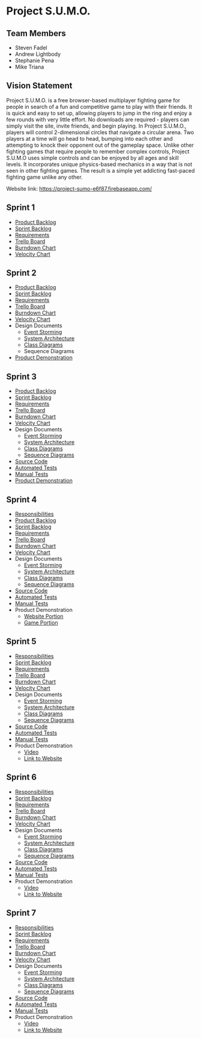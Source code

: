 # Project S.U.M.O.

## Team Members 

- Steven Fadel 
- Andrew Lightbody
- Stephanie Pena
- Mike Triana 

## Vision Statement 

Project S.U.M.O. is a free browser-based multiplayer fighting game for people in search of a fun and competitive game to play with their friends. It is quick and easy to set up, allowing players to jump in the ring and enjoy a few rounds with very little effort. No downloads are required - players can simply visit the site, invite friends, and begin playing. In Project S.U.M.O., players will control 2-dimensional circles that navigate a circular arena. Two players at a time will go head to head, bumping into each other and attempting to knock their opponent out of the gameplay space. Unlike other fighting games that require people to remember complex controls, Project S.U.M.O uses simple controls and can be enjoyed by all ages and skill levels. It incorporates unique physics-based mechanics in a way that is not seen in other fighting games. The result is a simple yet addicting fast-paced fighting game unlike any other.

Website link: https://project-sumo-e6f87.firebaseapp.com/

## Sprint 1 

- [Product Backlog](https://docs.google.com/spreadsheets/d/1go4YuBvXYnaxIQhTIqfnzwtipRL7TgXbCzjj1Ci2vPs/edit#gid=0)
- [Sprint Backlog](https://docs.google.com/spreadsheets/d/1go4YuBvXYnaxIQhTIqfnzwtipRL7TgXbCzjj1Ci2vPs/edit#gid=2086180378)
- [Requirements](https://docs.google.com/spreadsheets/d/1WuFJWFG5-tbD2Lp7FUpZnQYlBwd6Ueg46QxHD1kXd7w/edit?usp=sharing)
- [Trello Board](https://trello.com/b/imslrVps/project-sumo)
- [Burndown Chart](https://docs.google.com/spreadsheets/d/1cNI8jGBtCwpaofE31zb6-Dixqli5mqBZkOkvYUJKvKw/edit?usp=sharing)
- [Velocity Chart](https://docs.google.com/spreadsheets/d/1Y7rINpsBkk2LOWqcGsCNgsmPfx8dYFJeEIbdmDUdqv8/edit?usp=sharing)

## Sprint 2

- [Product Backlog](https://docs.google.com/spreadsheets/d/1go4YuBvXYnaxIQhTIqfnzwtipRL7TgXbCzjj1Ci2vPs/edit#gid=0)
- [Sprint Backlog](https://docs.google.com/spreadsheets/d/1go4YuBvXYnaxIQhTIqfnzwtipRL7TgXbCzjj1Ci2vPs/edit#gid=534277414)
- [Requirements](https://docs.google.com/spreadsheets/d/1WuFJWFG5-tbD2Lp7FUpZnQYlBwd6Ueg46QxHD1kXd7w/edit?usp=sharing)
- [Trello Board](https://trello.com/b/imslrVps/project-sumo)
- [Burndown Chart](https://docs.google.com/spreadsheets/d/1cNI8jGBtCwpaofE31zb6-Dixqli5mqBZkOkvYUJKvKw/edit#gid=1857664409)
- [Velocity Chart](https://docs.google.com/spreadsheets/d/1Y7rINpsBkk2LOWqcGsCNgsmPfx8dYFJeEIbdmDUdqv8/edit?usp=sharing)
- Design Documents
  - [Event Storming](https://miro.com/app/board/o9J_kvGTt2E=/)
  - [System Architecture](https://github.com/spena64/Project-S.U.M.O/blob/master/artifacts/architecture.md)
  - [Class Diagrams](https://github.com/spena64/Project-S.U.M.O/blob/master/artifacts/architecture.md)
  - Sequence Diagrams
- [Product Demonstration](https://youtu.be/CkVYZZV8Xr0)

## Sprint 3

- [Product Backlog](https://docs.google.com/spreadsheets/d/1go4YuBvXYnaxIQhTIqfnzwtipRL7TgXbCzjj1Ci2vPs/edit#gid=0)
- [Sprint Backlog](https://docs.google.com/spreadsheets/d/1go4YuBvXYnaxIQhTIqfnzwtipRL7TgXbCzjj1Ci2vPs/edit#gid=1973121715)
- [Requirements](https://docs.google.com/spreadsheets/d/1WuFJWFG5-tbD2Lp7FUpZnQYlBwd6Ueg46QxHD1kXd7w/edit?usp=sharing)
- [Trello Board](https://trello.com/b/imslrVps/project-sumo)
- [Burndown Chart](https://docs.google.com/spreadsheets/d/1cNI8jGBtCwpaofE31zb6-Dixqli5mqBZkOkvYUJKvKw/edit#gid=79556220)
- [Velocity Chart](https://docs.google.com/spreadsheets/d/1Y7rINpsBkk2LOWqcGsCNgsmPfx8dYFJeEIbdmDUdqv8/edit?usp=sharing)
- Design Documents
  - [Event Storming](https://miro.com/app/board/o9J_kvGTt2E=/)
  - [System Architecture](https://github.com/spena64/Project-S.U.M.O/blob/master/artifacts/architecture.md)
  - [Class Diagrams](https://github.com/spena64/Project-S.U.M.O/blob/master/artifacts/architecture.md#major-classes)
  - [Sequence Diagrams](https://github.com/spena64/Project-S.U.M.O/blob/master/artifacts/architecture.md#major-classes)
- [Source Code](https://github.com/spena64/Project-S.U.M.O/tree/master/project/src)
- [Automated Tests](https://github.com/spena64/Project-S.U.M.O/tree/master/project/test)
- [Manual Tests](https://docs.google.com/spreadsheets/d/1RXkM9A5q_I_3UT_nwOQTIKSmISR1kaVl9aHqNrrUFmc/edit#gid=0)
- [Product Demonstration](https://youtu.be/I5BALKOuY2g)

## Sprint 4

- [Responsibilities](https://github.com/spena64/Project-S.U.M.O/blob/master/artifacts/responsibilities.md#sprint-4)
- [Product Backlog](https://docs.google.com/spreadsheets/d/1go4YuBvXYnaxIQhTIqfnzwtipRL7TgXbCzjj1Ci2vPs/edit#gid=0)
- [Sprint Backlog](https://docs.google.com/spreadsheets/d/1go4YuBvXYnaxIQhTIqfnzwtipRL7TgXbCzjj1Ci2vPs/edit#gid=1719866228)
- [Requirements](https://docs.google.com/spreadsheets/d/1WuFJWFG5-tbD2Lp7FUpZnQYlBwd6Ueg46QxHD1kXd7w/edit?usp=sharing)
- [Trello Board](https://trello.com/b/imslrVps/project-sumo)
- [Burndown Chart](https://docs.google.com/spreadsheets/d/1cNI8jGBtCwpaofE31zb6-Dixqli5mqBZkOkvYUJKvKw/edit#gid=1837557507)
- [Velocity Chart](https://docs.google.com/spreadsheets/d/1Y7rINpsBkk2LOWqcGsCNgsmPfx8dYFJeEIbdmDUdqv8/edit?usp=sharing)
- Design Documents
  - [Event Storming](https://miro.com/app/board/o9J_kvGTt2E=/)
  - [System Architecture](https://github.com/spena64/Project-S.U.M.O/blob/master/artifacts/architecture.md)
  - [Class Diagrams](https://github.com/spena64/Project-S.U.M.O/blob/master/artifacts/architecture.md#major-classes)
  - [Sequence Diagrams](https://github.com/spena64/Project-S.U.M.O/blob/master/artifacts/architecture.md#major-classes)
- [Source Code](https://github.com/spena64/Project-S.U.M.O/tree/master/project/src)
- [Automated Tests](https://github.com/spena64/Project-S.U.M.O/tree/master/project/test)
- [Manual Tests](https://docs.google.com/spreadsheets/d/1RXkM9A5q_I_3UT_nwOQTIKSmISR1kaVl9aHqNrrUFmc/edit#gid=0)
- Product Demonstration
    - [Website Portion](https://www.youtube.com/watch?v=l7IL7vkGsAI)
    - [Game Portion](https://www.youtube.com/watch?v=M3Y8wHI_S7U)
    
 ## Sprint 5
 
- [Responsibilities](https://github.com/spena64/Project-S.U.M.O/blob/master/artifacts/responsibilities.md#sprint-5)
- [Sprint Backlog](https://docs.google.com/spreadsheets/d/1go4YuBvXYnaxIQhTIqfnzwtipRL7TgXbCzjj1Ci2vPs/edit#gid=704347848)
- [Requirements](https://docs.google.com/spreadsheets/d/1WuFJWFG5-tbD2Lp7FUpZnQYlBwd6Ueg46QxHD1kXd7w/edit?usp=sharing)
- [Trello Board](https://trello.com/b/imslrVps/project-sumo)
- [Burndown Chart](https://docs.google.com/spreadsheets/d/1cNI8jGBtCwpaofE31zb6-Dixqli5mqBZkOkvYUJKvKw/edit#gid=566557266)
- [Velocity Chart](https://docs.google.com/spreadsheets/d/1Y7rINpsBkk2LOWqcGsCNgsmPfx8dYFJeEIbdmDUdqv8/edit?usp=sharing)
- Design Documents
  - [Event Storming](https://miro.com/app/board/o9J_kvGTt2E=/)
  - [System Architecture](https://github.com/spena64/Project-S.U.M.O/blob/master/artifacts/architecture.md)
  - [Class Diagrams](https://github.com/spena64/Project-S.U.M.O/blob/master/artifacts/architecture.md#major-classes)
  - [Sequence Diagrams](https://github.com/spena64/Project-S.U.M.O/blob/master/artifacts/architecture.md#major-classes)
- [Source Code](https://github.com/spena64/Project-S.U.M.O/tree/master/project/src)
- [Automated Tests](https://github.com/spena64/Project-S.U.M.O/tree/master/project/test)
- [Manual Tests](https://docs.google.com/spreadsheets/d/1RXkM9A5q_I_3UT_nwOQTIKSmISR1kaVl9aHqNrrUFmc/edit#gid=0)
- Product Demonstration
    - [Video](https://www.youtube.com/watch?v=6ea-37L5Yw0)
    - [Link to Website](https://project-sumo-e6f87.firebaseapp.com/)

## Sprint 6
 
- [Responsibilities](https://github.com/spena64/Project-S.U.M.O/blob/master/artifacts/responsibilities.md#sprint-6)
- [Sprint Backlog](https://docs.google.com/spreadsheets/d/1go4YuBvXYnaxIQhTIqfnzwtipRL7TgXbCzjj1Ci2vPs/edit#gid=1258627765)
- [Requirements](https://docs.google.com/spreadsheets/d/1WuFJWFG5-tbD2Lp7FUpZnQYlBwd6Ueg46QxHD1kXd7w/edit?usp=sharing)
- [Trello Board](https://trello.com/b/imslrVps/project-sumo)
- [Burndown Chart](https://docs.google.com/spreadsheets/d/1cNI8jGBtCwpaofE31zb6-Dixqli5mqBZkOkvYUJKvKw/edit#gid=24169246)
- [Velocity Chart](https://docs.google.com/spreadsheets/d/1Y7rINpsBkk2LOWqcGsCNgsmPfx8dYFJeEIbdmDUdqv8/edit?usp=sharing)
- Design Documents
  - [Event Storming](https://miro.com/app/board/o9J_kvGTt2E=/)
  - [System Architecture](https://github.com/spena64/Project-S.U.M.O/blob/master/artifacts/architecture.md)
  - [Class Diagrams](https://github.com/spena64/Project-S.U.M.O/blob/master/artifacts/architecture.md#major-classes)
  - [Sequence Diagrams](https://github.com/spena64/Project-S.U.M.O/blob/master/artifacts/architecture.md#major-classes)
- [Source Code](https://github.com/spena64/Project-S.U.M.O/tree/master/project/src)
- [Automated Tests](https://github.com/spena64/Project-S.U.M.O/tree/master/project/test)
- [Manual Tests](https://docs.google.com/spreadsheets/d/1RXkM9A5q_I_3UT_nwOQTIKSmISR1kaVl9aHqNrrUFmc/edit#gid=0)
- Product Demonstration
    - [Video](https://www.youtube.com/watch?v=yepl-ENZCp4)
    - [Link to Website](https://project-sumo-e6f87.firebaseapp.com/)

## Sprint 7
 
- [Responsibilities](https://github.com/spena64/Project-S.U.M.O/blob/master/artifacts/responsibilities.md#sprint-6)
- [Sprint Backlog](https://docs.google.com/spreadsheets/d/1go4YuBvXYnaxIQhTIqfnzwtipRL7TgXbCzjj1Ci2vPs/edit#gid=1258627765)
- [Requirements](https://docs.google.com/spreadsheets/d/1WuFJWFG5-tbD2Lp7FUpZnQYlBwd6Ueg46QxHD1kXd7w/edit?usp=sharing)
- [Trello Board](https://trello.com/b/imslrVps/project-sumo)
- [Burndown Chart](https://docs.google.com/spreadsheets/d/1cNI8jGBtCwpaofE31zb6-Dixqli5mqBZkOkvYUJKvKw/edit#gid=24169246)
- [Velocity Chart](https://docs.google.com/spreadsheets/d/1Y7rINpsBkk2LOWqcGsCNgsmPfx8dYFJeEIbdmDUdqv8/edit?usp=sharing)
- Design Documents
  - [Event Storming](https://miro.com/app/board/o9J_kvGTt2E=/)
  - [System Architecture](https://github.com/spena64/Project-S.U.M.O/blob/master/artifacts/architecture.md)
  - [Class Diagrams](https://github.com/spena64/Project-S.U.M.O/blob/master/artifacts/architecture.md#major-classes)
  - [Sequence Diagrams](https://github.com/spena64/Project-S.U.M.O/blob/master/artifacts/architecture.md#major-classes)
- [Source Code](https://github.com/spena64/Project-S.U.M.O/tree/master/project/src)
- [Automated Tests](https://github.com/spena64/Project-S.U.M.O/tree/master/project/test)
- [Manual Tests](https://docs.google.com/spreadsheets/d/1RXkM9A5q_I_3UT_nwOQTIKSmISR1kaVl9aHqNrrUFmc/edit#gid=0)
- Product Demonstration
    - [Video](https://www.youtube.com/watch?v=yepl-ENZCp4)
    - [Link to Website](https://project-sumo-e6f87.firebaseapp.com/)
